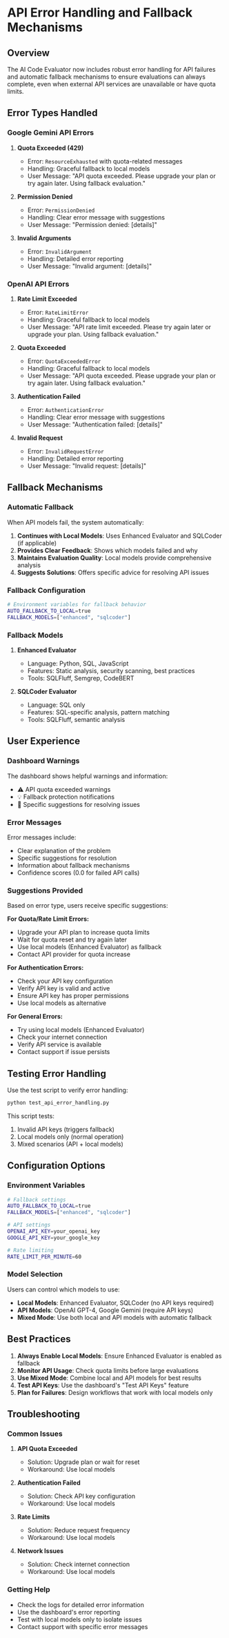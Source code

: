 # API Error Handling and Fallback Mechanisms

## Overview

The AI Code Evaluator now includes robust error handling for API failures and automatic fallback mechanisms to ensure evaluations can always complete, even when external API services are unavailable or have quota limits.

## Error Types Handled

### Google Gemini API Errors

1. **Quota Exceeded (429)**
   - Error: `ResourceExhausted` with quota-related messages
   - Handling: Graceful fallback to local models
   - User Message: "API quota exceeded. Please upgrade your plan or try again later. Using fallback evaluation."

2. **Permission Denied**
   - Error: `PermissionDenied`
   - Handling: Clear error message with suggestions
   - User Message: "Permission denied: [details]"

3. **Invalid Arguments**
   - Error: `InvalidArgument`
   - Handling: Detailed error reporting
   - User Message: "Invalid argument: [details]"

### OpenAI API Errors

1. **Rate Limit Exceeded**
   - Error: `RateLimitError`
   - Handling: Graceful fallback to local models
   - User Message: "API rate limit exceeded. Please try again later or upgrade your plan. Using fallback evaluation."

2. **Quota Exceeded**
   - Error: `QuotaExceededError`
   - Handling: Graceful fallback to local models
   - User Message: "API quota exceeded. Please upgrade your plan or try again later. Using fallback evaluation."

3. **Authentication Failed**
   - Error: `AuthenticationError`
   - Handling: Clear error message with suggestions
   - User Message: "Authentication failed: [details]"

4. **Invalid Request**
   - Error: `InvalidRequestError`
   - Handling: Detailed error reporting
   - User Message: "Invalid request: [details]"

## Fallback Mechanisms

### Automatic Fallback

When API models fail, the system automatically:

1. **Continues with Local Models**: Uses Enhanced Evaluator and SQLCoder (if applicable)
2. **Provides Clear Feedback**: Shows which models failed and why
3. **Maintains Evaluation Quality**: Local models provide comprehensive analysis
4. **Suggests Solutions**: Offers specific advice for resolving API issues

### Fallback Configuration

```bash
# Environment variables for fallback behavior
AUTO_FALLBACK_TO_LOCAL=true
FALLBACK_MODELS=["enhanced", "sqlcoder"]
```

### Fallback Models

1. **Enhanced Evaluator**
   - Language: Python, SQL, JavaScript
   - Features: Static analysis, security scanning, best practices
   - Tools: SQLFluff, Semgrep, CodeBERT

2. **SQLCoder Evaluator**
   - Language: SQL only
   - Features: SQL-specific analysis, pattern matching
   - Tools: SQLFluff, semantic analysis

## User Experience

### Dashboard Warnings

The dashboard shows helpful warnings and information:

- ⚠️ API quota exceeded warnings
- 💡 Fallback protection notifications
- 🔧 Specific suggestions for resolving issues

### Error Messages

Error messages include:

- Clear explanation of the problem
- Specific suggestions for resolution
- Information about fallback mechanisms
- Confidence scores (0.0 for failed API calls)

### Suggestions Provided

Based on error type, users receive specific suggestions:

**For Quota/Rate Limit Errors:**
- Upgrade your API plan to increase quota limits
- Wait for quota reset and try again later
- Use local models (Enhanced Evaluator) as fallback
- Contact API provider for quota increase

**For Authentication Errors:**
- Check your API key configuration
- Verify API key is valid and active
- Ensure API key has proper permissions
- Use local models as alternative

**For General Errors:**
- Try using local models (Enhanced Evaluator)
- Check your internet connection
- Verify API service is available
- Contact support if issue persists

## Testing Error Handling

Use the test script to verify error handling:

```bash
python test_api_error_handling.py
```

This script tests:
1. Invalid API keys (triggers fallback)
2. Local models only (normal operation)
3. Mixed scenarios (API + local models)

## Configuration Options

### Environment Variables

```bash
# Fallback settings
AUTO_FALLBACK_TO_LOCAL=true
FALLBACK_MODELS=["enhanced", "sqlcoder"]

# API settings
OPENAI_API_KEY=your_openai_key
GOOGLE_API_KEY=your_google_key

# Rate limiting
RATE_LIMIT_PER_MINUTE=60
```

### Model Selection

Users can control which models to use:

- **Local Models**: Enhanced Evaluator, SQLCoder (no API keys required)
- **API Models**: OpenAI GPT-4, Google Gemini (require API keys)
- **Mixed Mode**: Use both local and API models with automatic fallback

## Best Practices

1. **Always Enable Local Models**: Ensure Enhanced Evaluator is enabled as fallback
2. **Monitor API Usage**: Check quota limits before large evaluations
3. **Use Mixed Mode**: Combine local and API models for best results
4. **Test API Keys**: Use the dashboard's "Test API Keys" feature
5. **Plan for Failures**: Design workflows that work with local models only

## Troubleshooting

### Common Issues

1. **API Quota Exceeded**
   - Solution: Upgrade plan or wait for reset
   - Workaround: Use local models

2. **Authentication Failed**
   - Solution: Check API key configuration
   - Workaround: Use local models

3. **Rate Limits**
   - Solution: Reduce request frequency
   - Workaround: Use local models

4. **Network Issues**
   - Solution: Check internet connection
   - Workaround: Use local models

### Getting Help

- Check the logs for detailed error information
- Use the dashboard's error reporting
- Test with local models only to isolate issues
- Contact support with specific error messages 